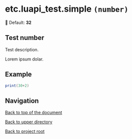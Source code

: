 # etc.luapi_test.simple `(number)`

🧮 Default: **32**

## Test number

Test description.

Lorem ipsum dolar.

## Example

```lua
print(30+2)
```

## Navigation

[Back to top of the document](#etcluapi_testsimple-number)

[Back to upper directory](..)

[Back to project root](/../..)
